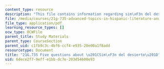 ```yaml
---
content_type: resource
description: "This file contains information regarding sim\xF3n del desierto."
file: /media/courses/21g-735-advanced-topics-in-hispanic-literature-and-film-the-films-of-luis-bunuel-fall-2013/6dece2f79effe1bbdc7e203d54600e93_MIT21G_735F13_Ques_Simon.pdf
file_type: application/pdf
learning_resource_types: []
ocw_type: OCWFile
parent_title: Study Materials
parent_type: CourseSection
parent_uid: c1fb9c3c-4bf6-ccf4-e935-20e00a1f8add
resourcetype: Document
title: "21G.735 Five questions about \u201CSim\xF3n del desierto\u201D"
uid: 6dece2f7-9eff-e1bb-dc7e-203d54600e93
---
```


